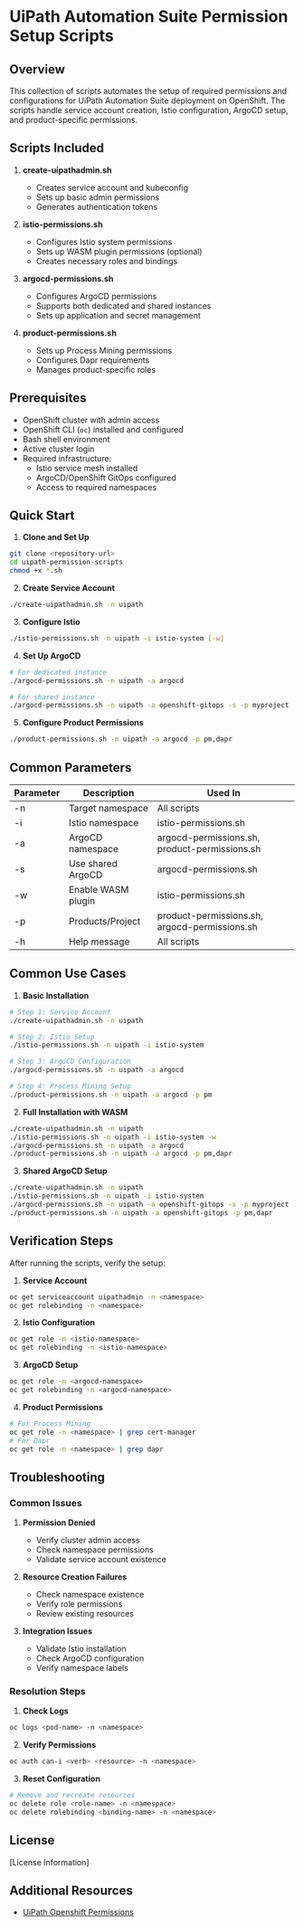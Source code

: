 # UiPath Automation Suite Permission Setup Scripts

## Overview

This collection of scripts automates the setup of required permissions and configurations for UiPath Automation Suite deployment on OpenShift. The scripts handle service account creation, Istio configuration, ArgoCD setup, and product-specific permissions.

## Scripts Included

1. **create-uipathadmin.sh**
   - Creates service account and kubeconfig
   - Sets up basic admin permissions
   - Generates authentication tokens

2. **istio-permissions.sh**
   - Configures Istio system permissions
   - Sets up WASM plugin permissions (optional)
   - Creates necessary roles and bindings

3. **argocd-permissions.sh**
   - Configures ArgoCD permissions
   - Supports both dedicated and shared instances
   - Sets up application and secret management

4. **product-permissions.sh**
   - Sets up Process Mining permissions
   - Configures Dapr requirements
   - Manages product-specific roles

## Prerequisites

- OpenShift cluster with admin access
- OpenShift CLI (`oc`) installed and configured
- Bash shell environment
- Active cluster login
- Required infrastructure:
  - Istio service mesh installed
  - ArgoCD/OpenShift GitOps configured
  - Access to required namespaces

## Quick Start

1. **Clone and Set Up**
```bash
git clone <repository-url>
cd uipath-permission-scripts
chmod +x *.sh
```

2. **Create Service Account**
```bash
./create-uipathadmin.sh -n uipath
```

3. **Configure Istio**
```bash
./istio-permissions.sh -n uipath -i istio-system [-w]
```

4. **Set Up ArgoCD**
```bash
# For dedicated instance
./argocd-permissions.sh -n uipath -a argocd

# For shared instance
./argocd-permissions.sh -n uipath -a openshift-gitops -s -p myproject
```

5. **Configure Product Permissions**
```bash
./product-permissions.sh -n uipath -a argocd -p pm,dapr
```

## Common Parameters

| Parameter | Description | Used In |
|-----------|-------------|----------|
| -n | Target namespace | All scripts |
| -i | Istio namespace | istio-permissions.sh |
| -a | ArgoCD namespace | argocd-permissions.sh, product-permissions.sh |
| -s | Use shared ArgoCD | argocd-permissions.sh |
| -w | Enable WASM plugin | istio-permissions.sh |
| -p | Products/Project | product-permissions.sh, argocd-permissions.sh |
| -h | Help message | All scripts |

## Common Use Cases

1. **Basic Installation**
```bash
# Step 1: Service Account
./create-uipathadmin.sh -n uipath

# Step 2: Istio Setup
./istio-permissions.sh -n uipath -i istio-system

# Step 3: ArgoCD Configuration
./argocd-permissions.sh -n uipath -a argocd

# Step 4: Process Mining Setup
./product-permissions.sh -n uipath -a argocd -p pm
```

2. **Full Installation with WASM**
```bash
./create-uipathadmin.sh -n uipath
./istio-permissions.sh -n uipath -i istio-system -w
./argocd-permissions.sh -n uipath -a argocd
./product-permissions.sh -n uipath -a argocd -p pm,dapr
```

3. **Shared ArgoCD Setup**
```bash
./create-uipathadmin.sh -n uipath
./istio-permissions.sh -n uipath -i istio-system
./argocd-permissions.sh -n uipath -a openshift-gitops -s -p myproject
./product-permissions.sh -n uipath -a openshift-gitops -p pm,dapr
```

## Verification Steps

After running the scripts, verify the setup:

1. **Service Account**
```bash
oc get serviceaccount uipathadmin -n <namespace>
oc get rolebinding -n <namespace>
```

2. **Istio Configuration**
```bash
oc get role -n <istio-namespace>
oc get rolebinding -n <istio-namespace>
```

3. **ArgoCD Setup**
```bash
oc get role -n <argocd-namespace>
oc get rolebinding -n <argocd-namespace>
```

4. **Product Permissions**
```bash
# For Process Mining
oc get role -n <namespace> | grep cert-manager
# For Dapr
oc get role -n <namespace> | grep dapr
```

## Troubleshooting

### Common Issues

1. **Permission Denied**
   - Verify cluster admin access
   - Check namespace permissions
   - Validate service account existence

2. **Resource Creation Failures**
   - Check namespace existence
   - Verify role permissions
   - Review existing resources

3. **Integration Issues**
   - Validate Istio installation
   - Check ArgoCD configuration
   - Verify namespace labels

### Resolution Steps

1. **Check Logs**
```bash
oc logs <pod-name> -n <namespace>
```

2. **Verify Permissions**
```bash
oc auth can-i <verb> <resource> -n <namespace>
```

3. **Reset Configuration**
```bash
# Remove and recreate resources
oc delete role <role-name> -n <namespace>
oc delete rolebinding <binding-name> -n <namespace>
```


## License

[License Information]

## Additional Resources

- [UiPath Openshift Permissions](https://docs.uipath.com/automation-suite/automation-suite/2024.10/installation-guide-openshift/granting-installation-permissions)
